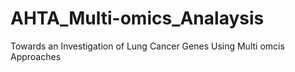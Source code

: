 # AHTA_Multi-omics_Analaysis
Towards an Investigation of Lung Cancer Genes Using Multi omcis Approaches
